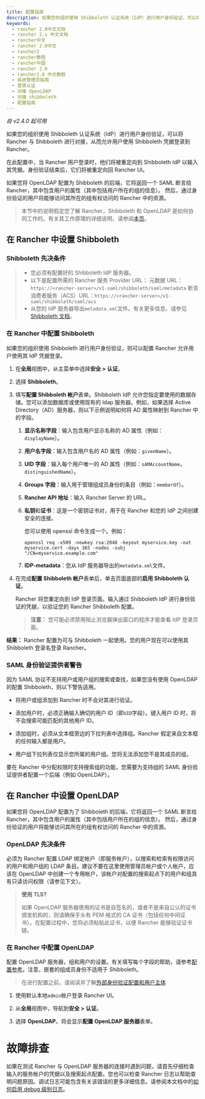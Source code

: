 ```yaml
---
title: 配置指南
description: 如果您的组织使用 Shibboleth 认证系统（IdP）进行用户身份验证，可以将 Rancher 与 Shibboleth 进行对接，从而允许用户使用 Shibboleth 凭据登录到 Rancher。在此配置中，当 Rancher 用户登录时，他们将被重定向到 Shibboleth IdP 以输入其凭据。身份验证结束后，它们将被重定向回 Rancher UI。如果您将 OpenLDAP 配置为了 Shibboleth 的后端，它将返回一个 SAML 断言给 Rancher，其中包含用户的属性（其中包括用户所在的组的信息）。 然后，通过身份验证的用户将能够访问其所在的组有权访问的 Rancher 中的资源。
keywords:
  - rancher 2.0中文文档
  - rancher 2.x 中文文档
  - rancher中文
  - rancher 2.0中文
  - rancher2
  - rancher教程
  - rancher中国
  - rancher 2.0
  - rancher2.0 中文教程
  - 系统管理员指南
  - 登录认证
  - 对接 OpenLDAP
  - 对接 shibboleth
  - 配置指南
---
```


_自 v2.4.0 起可用_

如果您的组织使用 Shibboleth 认证系统（IdP）进行用户身份验证，可以将 Rancher 与 Shibboleth 进行对接，从而允许用户使用 Shibboleth 凭据登录到 Rancher。

在此配置中，当 Rancher 用户登录时，他们将被重定向到 Shibboleth IdP 以输入其凭据。身份验证结束后，它们将被重定向回 Rancher UI。

如果您将 OpenLDAP 配置为 Shibboleth 的后端，它将返回一个 SAML 断言给 Rancher，其中包含用户的属性（其中包括用户所在的组的信息）。 然后，通过身份验证的用户将能够访问其所在的组有权访问的 Rancher 中的资源。

> 本节中的说明假定您了解 Rancher，Shibboleth 和 OpenLDAP 是如何协同工作的。有关其工作原理的详细说明，请参阅[本页](/docs/rancher2/admin-settings/authentication/shibboleth/about/_index)。

## 在 Rancher 中设置 Shibboleth

### Shibboleth 先决条件

> - 您必须有配置好的 Shibboleth IdP 服务器。
> - 以下是配置所需的 Rancher 服务 Provider URL：
>   元数据 URL：`https://<rancher-server>/v1-saml/shibboleth/saml/metadata`
>   断言消费者服务（ACS）URL：`https://<rancher-server>/v1-saml/shibboleth/saml/acs`
> - 从您的 IdP 服务器导出`metadata.xml`文件。有关更多信息，请参见[Shibboleth 文档](https://wiki.shibboleth.net/confluence/display/SP3/Home)。

### 在 Rancher 中配置 Shibboleth

如果您的组织使用 Shibboleth 进行用户身份验证，则可以配置 Rancher 允许用户使用其 IdP 凭据登录。

1. 在**全局**视图中，从主菜单中选择**安全 > 认证**。

1. 选择 **Shibboleth**。

1. 填写**配置 Shibboleth 帐户**表单。Shibboleth IdP 允许您指定要使用的数据存储。您可以添加数据库或使用现有的 ldap 服务器。例如，如果选择 Active Directory（AD）服务器，则以下示例说明如何将 AD 属性映射到 Rancher 中的字段。

   1. **显示名称字段**：输入包含用户显示名称的 AD 属性（例如：`displayName`）。

   1. **用户名字段**：输入包含用户名的 AD 属性（例如：`givenName`）。

   1. **UID 字段**：输入每个用户唯一的 AD 属性（例如：`sAMAccountName`，`distinguishedName`）。

   1. **Groups 字段**：输入用于管理组成员身份的条目（例如：`memberOf`）。

   1. **Rancher API 地址**：输入 Rancher Server 的 URL。

   1. **私钥**和**证书**：这是一个密钥证书对，用于在 Rancher 和您的 IdP 之间创建安全的连接。

      您可以使用 openssl 命令生成一个。例如：

      ```
      openssl req -x509 -newkey rsa:2048 -keyout myservice.key -out myservice.cert -days 365 -nodes -subj "/CN=myservice.example.com"
      ```

   1. **IDP-metadata**：您从 IdP 服务器导出的`metadata.xml`文件。

1. 在完成**配置 Shibboleth 帐户**表单后，单击页面底部的**启用 Shibboleth 认证**。

   Rancher 将您重定向到 IdP 登录页面。输入通过 Shibboleth IdP 进行身份验证的凭据，以验证您的 Rancher Shibboleth 配置。

   > **注意：** 您可能必须禁用阻止浏览器弹出窗口的程序才能查看 IdP 登录页面。

**结果：** Rancher 配置为可与 Shibboleth 一起使用。您的用户现在可以使用其 Shibboleth 登录名登录 Rancher。

### SAML 身份验证提供者警告

因为 SAML 协议不支持用户或用户组的搜索或查找，如果您没有使用 OpenLDAP 的配置 Shibboleth，则以下警告适用。

- 将用户或组添加到 Rancher 时不会对其进行验证。

- 添加用户时，必须正确输入确切的用户 ID（即`UID`字段）。键入用户 ID 时，将不会搜索可能匹配的其他用户 ID。

- 添加组时，必须从文本框旁边的下拉列表中选择组。Rancher 假定来自文本框的任何输入都是用户。

- 用户组下拉列表仅显示您所属的用户组。您将无法添加您不是其成员的组。

要在 Rancher 中分配权限时支持搜索组的功能，您需要为支持组的 SAML 身份验证提供者配置一个后端（例如 OpenLDAP）。

## 在 Rancher 中设置 OpenLDAP

如果您将 OpenLDAP 配置为了 Shibboleth 的后端，它将返回一个 SAML 断言给 Rancher，其中包含用户的属性（其中包括用户所在的组的信息）。 然后，通过身份验证的用户将能够访问其所在的组有权访问的 Rancher 中的资源。

### OpenLDAP 先决条件

必须为 Rancher 配置 LDAP 绑定帐户（即服务帐户），以搜索和检索有权限访问的用户和用户组的 LDAP 条目。建议不要在这里使用管理员帐户或个人帐户，应该在 OpenLDAP 中创建一个专用帐户，该帐户对配置的搜索起点下的用户和组具有只读访问权限（请参见下文）。

> **使用 TLS?**
>
> 如果 OpenLDAP 服务器使用的证书是自签名的，或者不是来自公认的证书颁发机构的，则请确保手头有 PEM 格式的 CA 证书（包括任何中间证书）。在配置过程中，您将必须粘贴此证书，以便 Rancher 能够验证证书链。

### 在 Rancher 中配置 OpenLDAP

配置 OpenLDAP 服务器，组和用户的设置。有关填写每个字段的帮助，请参考[配置参考](/docs/rancher2/admin-settings/authentication/openldap/openldap-config/_index)。注意，嵌套的组成员身份不适用于 Shibboleth。

> 在进行配置之前，请阅读并了解[外部身份验证配置和用户主体](/docs/rancher2/admin-settings/authentication/_index)

1. 使用默认本地`admin`帐户登录 Rancher UI。

2. 从**全局**视图中，导航到**安全 > 认证**。

3. 选择 **OpenLDAP**。将会显示**配置 OpenLDAP 服务器**表单。

# 故障排查

如果在测试 Rancher 与 OpenLDAP 服务器的连接时遇到问题，请首先仔细检查输入的服务帐户的凭据以及搜索起点配置。您也可以检查 Rancher 日志以帮助查明问题原因。调试日志可能包含有关该错误的更多详细信息。请参阅本文档中的[如何启用 debug 级别日志](/docs/rancher2/faq/technical/_index)。
